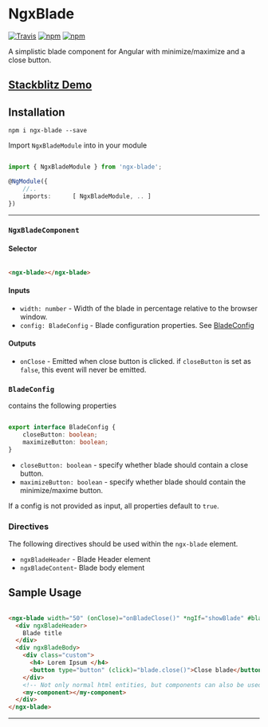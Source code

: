 # NgxBlade

[![Travis](https://travis-ci.com/cyberpirate92/ngx-blade.svg?branch=master)](https://travis-ci.com/cyberpirate92/ngx-blade)
[![npm](https://img.shields.io/npm/v/ngx-blade.svg)](https://www.npmjs.com/package/ngx-blade)
[![npm](https://img.shields.io/npm/dw/ngx-blade.svg)](https://www.npmjs.com/package/ngx-blade)

A simplistic blade component for Angular with minimize/maximize and a close button.

## [Stackblitz Demo](https://stackblitz.com/edit/angular-ngx-blade)

## Installation

```npm i ngx-blade --save```

Import `NgxBladeModule` into in your module


```typescript

import { NgxBladeModule } from 'ngx-blade';

@NgModule({
    //..
    imports:      [ NgxBladeModule, .. ]
})

```


---

### `NgxBladeComponent`

#### Selector

```html

<ngx-blade></ngx-blade>

```

#### Inputs

* `width: number` - Width of the blade in percentage relative to the browser window.
* `config: BladeConfig` - Blade configuration properties. See [BladeConfig](#BladeConfig)

#### Outputs

* `onClose` - Emitted when close button is clicked. if `closeButton` is set as `false`, this event will never be emitted.

### `BladeConfig`

contains the following properties

```typescript

export interface BladeConfig {
    closeButton: boolean;
    maximizeButton: boolean;
}

```

* `closeButton: boolean` - specify whether blade should contain a close button.
* `maximizeButton: boolean` - specify whether blade should contain the minimize/maxime button.

If a config is not provided as input, all properties default to `true`.

### Directives

The following directives should be used within the `ngx-blade` element.

* `ngxBladeHeader` - Blade Header element
* `ngxBladeContent`- Blade body element

## Sample Usage

```html

<ngx-blade width="50" (onClose)="onBladeClose()" *ngIf="showBlade" #blade>
  <div ngxBladeHeader>
    Blade title
  </div>
  <div ngxBladeBody>
    <div class="custom">
      <h4> Lorem Ipsum </h4>
      <button type="button" (click)="blade.close()">Close blade</button>
    </div>
    <!-- Not only normal html entities, but components can also be used -->
    <my-component></my-component>
  </div>
</ngx-blade>

```
---

